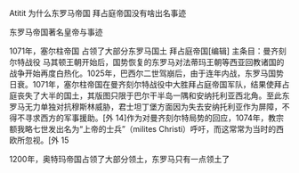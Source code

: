 Atitit 为什么东罗马帝国 拜占庭帝国没有啥出名事迹


东罗马帝国著名皇帝与事迹





1071年，塞尔柱帝国 占领了大部分东罗马国土
拜占庭帝国[编辑]
主条目：曼齐刻尔特战役
马其顿王朝开始后，国势恢复的东罗马对法蒂玛王朝等西亚回教诸国的战争开始再度白热化。1025年，巴西尔二世驾崩后，由于连年内战，东罗马国势日衰。1071年，塞尔柱帝国在曼齐刻尔特战役中大胜拜占庭帝国军队，结果使拜占庭丧失了大半的国土，其版图只限于巴尔干半岛一隅和安纳托利亚西北角。至此东罗马无力单独对抗穆斯林威胁，君士坦丁堡方面因为失去安纳托利亚作为屏障，不得不寻求西方的军事援助。[外 14]作为对曼齐刻尔特局势的回应，1074年，教宗额我略七世发出名为“上帝的士兵”（milites Christi）呼吁，而这常常为当时的西欧所忽视。[外 15

1200年，奥特玛帝国占领了大部分领土，东罗马只有一点领土了
